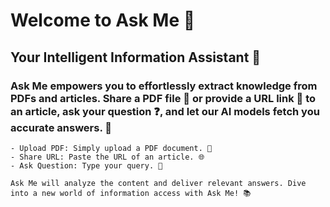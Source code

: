  # Welcome to Ask Me 🌟
 ## Your Intelligent Information Assistant 🤖
 ### Ask Me empowers you to effortlessly extract knowledge from PDFs and articles. Share a PDF file 📄 or provide a URL link 🔗 to an article, ask your question ❓, and let our AI models fetch you accurate answers. 🚀

    - Upload PDF: Simply upload a PDF document. 📂
    - Share URL: Paste the URL of an article. 🌐
    - Ask Question: Type your query. 💬

    Ask Me will analyze the content and deliver relevant answers. Dive into a new world of information access with Ask Me! 📚
